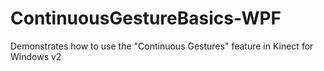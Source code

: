 # ContinuousGestureBasics-WPF
Demonstrates how to use the "Continuous Gestures" feature in Kinect for Windows v2
